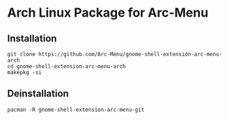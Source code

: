 # Arch Linux Package for Arc-Menu

## Installation
```
git clone https://github.com/Arc-Menu/gnome-shell-extension-arc-menu-arch
cd gnome-shell-extension-arc-menu-arch
makepkg -si
```

## Deinstallation
```
pacman -R gnome-shell-extension-arc-menu-git
```
